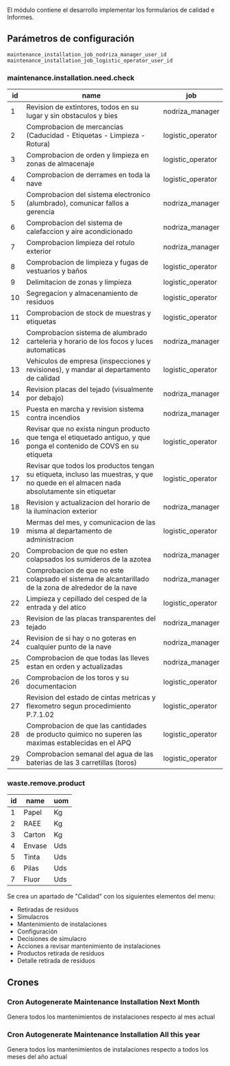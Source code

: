 El módulo contiene el desarrollo implementar los formularios de calidad e Informes.

## Parámetros de configuración
```
maintenance_installation_job_nodriza_manager_user_id
maintenance_installation_job_logistic_operator_user_id
``` 

### maintenance.installation.need.check
id | name | job
--- | --- | ---
1 | Revision de extintores, todos en su lugar y sin obstaculos y bies | nodriza_manager
2 | Comprobacion de mercancias (Caducidad - Etiquetas - Limpieza - Rotura) | logistic_operator
3 | Comprobacion de orden y limpieza en zonas de almacenaje | logistic_operator
4 | Comprobacion de derrames en toda la nave | logistic_operator
5 | Comprobacion del sistema electronico (alumbrado), comunicar fallos a gerencia | nodriza_manager
6 | Comprobacion del sistema de calefaccion y aire acondicionado | nodriza_manager
7 | Comprobacion limpieza del rotulo exterior | nodriza_manager
8 | Comprobacion de limpieza y fugas de vestuarios y baños | logistic_operator
9 | Delimitacion de zonas y limpieza | logistic_operator
10 | Segregacion y almacenamiento de residuos | logistic_operator
11 | Comprobacion de stock de muestras y etiquetas | logistic_operator
12 | Comprobacion sistema de alumbrado carteleria y horario de los focos y luces automaticas | nodriza_manager
13 | Vehiculos de empresa (inspecciones y revisiones), y mandar al departamento de calidad | logistic_operator
14 | Revision placas del tejado (visualmente por debajo) | nodriza_manager
15 | Puesta en marcha y revision sistema contra incendios | nodriza_manager
16 | Revisar que no exista ningun producto que tenga el etiquetado antiguo, y que ponga el contenido de COVS en su etiqueta | logistic_operator
17 | Revisar que todos los productos tengan su etiqueta, incluso las muestras, y que no quede en el almacen nada absolutamente sin etiquetar | logistic_operator
18 | Revision y actualizacion del horario de la iluminacion exterior | nodriza_manager
19 | Mermas del mes, y comunicacion de las misma al departamento de administracion | logistic_operator
20 | Comprobacion de que no esten colapsados los sumideros de la azotea | nodriza_manager
21 | Comprobacion de que no este colapsado el sistema de alcantarillado de la zona de alrededor de la nave | nodriza_manager
22 | Limpieza y cepillado del cesped de la entrada y del atico | logistic_operator
23 | Revision de las placas transparentes del tejado | nodriza_manager
24 | Revision de si hay o no goteras en cualquier punto de la nave | nodriza_manager
25 | Comprobacion de que todas las lleves estan en orden y actualizadas | nodriza_manager
26 | Comprobacion de los toros y su documentacion | logistic_operator
27 | Revision del estado de cintas metricas y flexometro segun procedimiento P.7.1.02 | logistic_operator
28 | Comprobacion de que las cantidades de producto quimico no superen las maximas establecidas en el APQ | logistic_operator
29 | Comprobacion semanal del agua de las baterias de las 3 carretillas (toros) | logistic_operator

### waste.remove.product
id | name | uom
--- | --- | ---
1 | Papel | Kg
2 | RAEE | Kg
3 | Carton | Kg
4 | Envase | Uds
5 | Tinta | Uds
6 | Pilas | Uds
7 | Fluor | Uds


Se crea un apartado de "Calidad" con los siguientes elementos del menu:

- Retiradas de residuos
- Simulacros
- Mantenimiento de instalaciones
- Configuración
- Decisiones de simulacro
- Acciones a revisar mantenimiento de instalaciones
- Productos retirada de residuos
- Detalle retirada de residuos


## Crones

### Cron Autogenerate Maintenance Installation Next Month
Genera todos los mantenimientos de instalaciones respecto al mes actual

### Cron Autogenerate Maintenance Installation All this year
Genera todos los mantenimientos de instalaciones respecto a todos los meses del año actual
